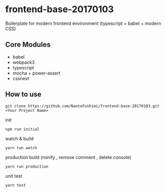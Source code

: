 # frontend-base-20170103

Boilerplate for modern frontend environment (typescript + babel + modern CSS)

## Core Modules
* babel
* webpack3
* typescript
* mocha + power-assert
* cssnext

## How to use

```
git clone https://github.com/NaotoFushimi/frontend-base-20170103.git <Your Project Name>
```

init
```bash
npm run initial
```


watch & build
```
yarn run watch

```

production build (minify , remove comment , delete console)
```
yarn run production

```


unit test
```
yarn test
```

